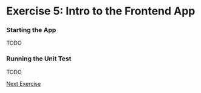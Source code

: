 # Exercise 5: Intro to the Frontend App

### Starting the App

TODO

### Running the Unit Test

TODO

[Next Exercise](./exercise6.md)
